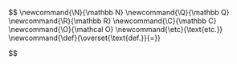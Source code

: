 
$$
\newcommand{\N}{\mathbb N}
\newcommand{\Q}{\mathbb Q}
\newcommand{\R}{\mathbb R}
\newcommand{\C}{\mathbb C}
\newcommand{\O}{\mathcal O}
\newcommand{\etc}{\text{etc.}}
\newcommand{\def}{\overset{\text{def.}}{=}}

$$

